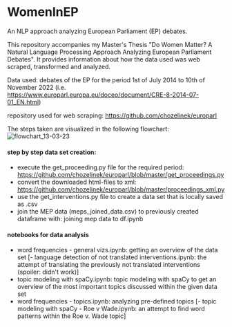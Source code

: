 # WomenInEP
An NLP approach analyzing European Parliament (EP) debates.

This repository accompanies my Master's Thesis "Do Women Matter? A Natural Language Processing Approach Analyzing European Parliament Debates".
It provides information about how the data used was web scraped, transformed and analyzed. 

Data used: debates of the EP for the period 1st of July 2014 to 10th of November 2022 
(i.e. https://www.europarl.europa.eu/doceo/document/CRE-8-2014-07-01_EN.html)

repository used for web scraping: https://github.com/chozelinek/europarl

The steps taken are visualized in the following flowchart:
![flowchart_13-03-23](https://user-images.githubusercontent.com/118127431/225577518-81c08f3d-5303-4064-b2ef-e1a777b8c304.png)


#### step by step data set creation:
- execute the get_proceeding.py file for the required period: https://github.com/chozelinek/europarl/blob/master/get_proceedings.py
- convert the downloaded html-files to xml: https://github.com/chozelinek/europarl/blob/master/proceedings_xml.py
- use the get_interventions.py file to create a data set that is locally saved as .csv
- join the MEP data (meps_joined_data.csv) to previously created dataframe with: joining mep data to df.ipynb

#### notebooks for data analysis
- word frequencies - general vizs.ipynb: getting an overview of the data set
[- language detection of not translated interventions.ipynb: the attempt of translating the previously not translated interventions (spoiler: didn't work)]
- topic modeling with spaCy.ipynb: topic modeling with spaCy to get an overview of the most important topics discussed within the given data set
- word frequencies - topics.ipynb: analyzing pre-defined topics
[- topic modeling with spaCy - Roe v Wade.ipynb: an attempt to find word patterns within the Roe v. Wade topic]




